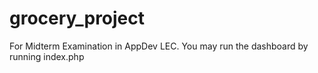 # grocery_project
For Midterm Examination in AppDev LEC. You may run the dashboard by running index.php
